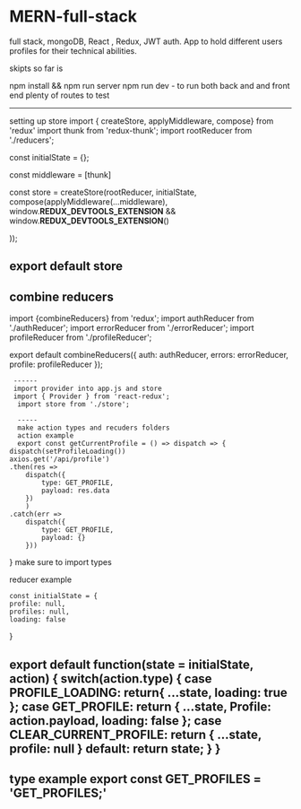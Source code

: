 # MERN-full-stack
full stack, mongoDB, React , Redux, JWT auth. App to hold different users profiles for their technical abilities. 

skipts so far is 

npm install && npm run server 
npm run dev - to run both back and and front end
plenty of routes to test 

 ----
setting up store 
import { createStore, applyMiddleware, compose} from 'redux'
import thunk from 'redux-thunk';
import rootReducer from './reducers';

const initialState = {};

const middleware = [thunk]


const store = createStore(rootReducer,
     initialState,
      compose(applyMiddleware(...middleware), 
        window.__REDUX_DEVTOOLS_EXTENSION__ && window.__REDUX_DEVTOOLS_EXTENSION__()

));


export default store 
 ----- 
 combine reducers 
 ------
 import {combineReducers} from 'redux';
import authReducer from './authReducer';
import errorReducer from './errorReducer';
import profileReducer from './profileReducer';



export default combineReducers({
    auth: authReducer,
    errors: errorReducer,
    profile: profileReducer
}); 

     ------
     import provider into app.js and store 
     import { Provider } from 'react-redux';
      import store from './store';
      
      -----
      make action types and recuders folders 
      action example 
      export const getCurrentProfile = () => dispatch => {
    dispatch(setProfileLoading()) 
    axios.get('/api/profile')
    .then(res =>
        dispatch({
            type: GET_PROFILE,
            payload: res.data
        })
        )
    .catch(err =>
        dispatch({
            type: GET_PROFILE,
            payload: {}
        }))

}
make sure to import types 

reducer example 

    const initialState = {
    profile: null,
    profiles: null,
    loading: false
}

export default function(state = initialState, action) {
    switch(action.type) {
        case PROFILE_LOADING:
            return{
                ...state,
                loading: true
            };
            case GET_PROFILE:
                return {
                    ...state,
                    Profile: action.payload,
                    loading: false
                };
            case CLEAR_CURRENT_PROFILE:
                return {
                    ...state,
                    profile: null
                }
        default:
            return state;
    }
}
 ----
 type example 
 export const GET_PROFILES = 'GET_PROFILES;'
 ----
 
